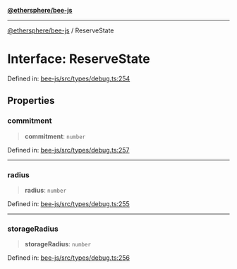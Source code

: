 [**@ethersphere/bee-js**](../Overview.md)

***

[@ethersphere/bee-js](../Overview.md) / ReserveState

# Interface: ReserveState

Defined in: [bee-js/src/types/debug.ts:254](https://github.com/ethersphere/bee-js/blob/3abbe2b1b264d6b586511a56e93badb2236bd09d/src/types/debug.ts#L254)

## Properties

### commitment

> **commitment**: `number`

Defined in: [bee-js/src/types/debug.ts:257](https://github.com/ethersphere/bee-js/blob/3abbe2b1b264d6b586511a56e93badb2236bd09d/src/types/debug.ts#L257)

***

### radius

> **radius**: `number`

Defined in: [bee-js/src/types/debug.ts:255](https://github.com/ethersphere/bee-js/blob/3abbe2b1b264d6b586511a56e93badb2236bd09d/src/types/debug.ts#L255)

***

### storageRadius

> **storageRadius**: `number`

Defined in: [bee-js/src/types/debug.ts:256](https://github.com/ethersphere/bee-js/blob/3abbe2b1b264d6b586511a56e93badb2236bd09d/src/types/debug.ts#L256)

